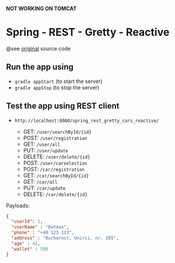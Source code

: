 **NOT WORKING ON TOMCAT**

Spring - REST - Gretty - Reactive
=================================

@see [original](https://github.com/PacktPublishing/Spring-5-in-7-Days-v-) 
source code

Run the app using
-----------------
- `gradle appStart` (to start the server)
- `gradle appStop` (to stop the server)


Test the app using REST client
------------------------------

- `http://localhost:8080/spring_rest_gretty_cars_reactive/`

  * GET: `/user/searchById/{id}`
  * POST: `/user/registration`
  * GET: `/user/all`
  * PUT: `/user/update` 
  * DELETE: `/user/delete/{id}`
  * POST: `/user/carselection`
  * POST: `/car/registration`
  * GET: `/car/searchById/{id}`
  * GET: `/car/all`
  * PUT: `/car/update`
  * DELETE: `/car/delete/{id}`

Payloads: 

```json
{
  "userId": 1,
  "userName" : "Batman",
  "phone" : "+40 123 123",
  "address" : "Bucharest, Unirii, nr. 205",
  "age" : 42,
  "wallet" : 590
}
```

